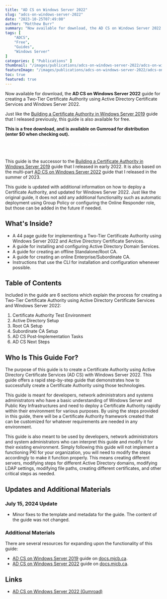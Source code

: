 ```yaml
---
title: "AD CS on Windows Server 2022"
slug: "adcs-on-windows-server-2022"
date: "2023-10-25T07:49:00"
author: "Matthew Burr"
summary: "Now available for download, the AD CS on Windows Server 2022 guide for creating a Two-Tier Certificate Authority using Active Directory Certificate Services and Windows Server 2022. This guide offers a rapid deployment of a Two-Tier Certificate Authority using Windows Server."
tags: [
    "ADCS",
    "Free",
    "Guides",
    "Windows Server"
]
categories: [ "Publications" ]
thumbnail: "/images/publications/adcs-on-windows-server-2022/adcs-on-windows-server-2022-thumbnail.png"
featureImage: "/images/publications/adcs-on-windows-server-2022/adcs-on-windows-server-2022-featured.png"
toc: true
featured: true
---
```


Now available for download, the **AD CS on Windows Server 2022** guide for creating a Two-Tier Certificate Authority using Active Directory Certificate Services and Windows Server 2022.

Just like the [Building a Certificate Authority in Windows Server 2019](/publications/building-a-certificate-authority-in-windows-server-2019/) guide that I released previously, this guide is also available for free.

**This is a free download, and is available on Gumroad for distribution (enter $0 when checking out).**

<div style="text-align:center; padding-top: 0px; padding-bottom: 25px;">
    <a href="https://store.mjcb.ca/l/adcs-on-windows-server-2022/" style="color: #ffffff; cursor: pointer;" class="button mt-1" role="button" title="Download on Gumroad">Download on Gumroad</a>
</div>

This guide is the successor to the [Building a Certificate Authority in Windows Server 2019](/publications/building-a-certificate-authority-in-windows-server-2019/) guide that I released in early 2022. It is also based on the multi-part [AD CS on Windows Server 2022](https://docs.mjcb.ca/microsoft/windows-server/windows-server-roles-features/adcs/adcs-windows-server-2022/) guide that I released in the summer of 2023.

This guide is updated with additional information on how to deploy a Certificate Authority, and updated for Windows Server 2022. Just like the original guide, it does not add any additional functionality such as automatic deployment using Group Policy or configuring the Online Responder role, but those can be added in the future if needed.

## What's Inside? ##

* A 44 page guide for implementing a Two-Tier Certificate Authority using Windows Server 2022 and Active Directory Certificate Services.
* A guide for installing and configuring Active Directory Domain Services.
* A guide for creating an offline Standalone/Root CA.
* A guide for creating an online Enterprise/Subordinate CA.
* Instructions that use the CLI for installation and configuration whenever possible.

## Table of Contents ##

Included in the guide are 6 sections which explain the process for creating a Two-Tier Certificate Authority using Active Directory Certificate Services and Windows Server 2022:

1. Certificate Authority Test Environment
2. Active Directory Setup
3. Root CA Setup
4. Subordinate CA Setup
5. AD CS Post-Implementation Tasks
6. AD CS Next Steps

## Who Is This Guide For? ##

The purpose of this guide is to create a Certificate Authority using Active Directory Certificate Services (AD CS) with Windows Server 2022. This guide offers a rapid step-by-step guide that demonstrates how to successfully create a Certificate Authority using those technologies.

This guide is meant for developers, network administrators and systems administrators who have a basic understanding of Windows Server and Public Key Infrastructures and need to deploy a Certificate Authority rapidly within their environment for various purposes. By using the steps provided in this guide, there will be a Certificate Authority framework created that can be customized for whatever requirements are needed in any environment.

This guide is also meant to be used by developers, network administrators and system administrators who can interpret this guide and modify it for their existing environment. Simply following this guide will not implement a functioning PKI for your organization, you will need to modify the steps accordingly to make it function properly. This means creating different servers, modifying steps for different Active Directory domains, modifying LDAP settings, modifying file paths, creating different certificates, and other critical steps as needed.

## Updates and Additional Materials ##

### July 15, 2024 Update ###

* Minor fixes to the template and metadata for the guide. The content of the guide was not changed.

### Additional Materials ###

There are several resources for expanding upon the functionality of this guide:

* [AD CS on Windows Server 2019](https://docs.mjcb.ca/microsoft/windows-server/windows-server-roles-features/adcs/adcs-windows-server-2019/) guide on [docs.mjcb.ca](https://docs.mjcb.ca/).
* [AD CS on Windows Server 2022](https://docs.mjcb.ca/microsoft/windows-server/windows-server-roles-features/adcs/adcs-windows-server-2022/) guide on [docs.mjcb.ca](https://docs.mjcb.ca/).

## Links ##

* [AD CS on Windows Server 2022 (Gumroad)](https://store.mjcb.ca/l/adcs-on-windows-server-2022/)
